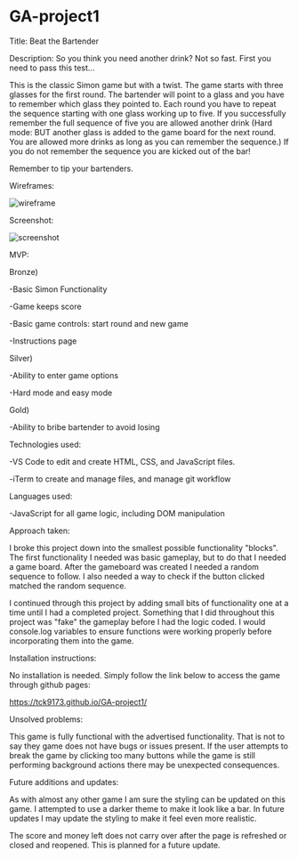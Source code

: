 # GA-project1

Title: Beat the Bartender 

Description: So you think you need another drink? Not so fast. First you need to pass this test...

This is the classic Simon game but with a twist. The game starts with three glasses for the first round. The bartender will point to a glass and you have to remember which glass they pointed to. Each round you have to repeat the sequence starting with one glass working up to five. If you successfully remember the full sequence of five you are allowed another drink (Hard mode: BUT another glass is added to the game board for the next round. You are allowed more drinks as long as you can remember the sequence.) If you do not remember the sequence you are kicked out of the bar!

Remember to tip your bartenders. 

Wireframes:

![wireframe](https://i.imgur.com/Nvlt0Sn.png) 

Screenshot:

![screenshot](https://i.imgur.com/45sQqZO.png)

MVP: 

Bronze)

-Basic Simon Functionality

-Game keeps score

-Basic game controls: start round and new game

-Instructions page

Silver)

-Ability to enter game options

-Hard mode and easy mode

Gold)

-Ability to bribe bartender to avoid losing

Technologies used:

-VS Code to edit and create HTML, CSS, and JavaScript files.

-iTerm to create and manage files, and manage git workflow

Languages used: 

-JavaScript for all game logic, including DOM manipulation

Approach taken:

I broke this project down into the smallest possible functionality "blocks". The first functionality I needed was basic gameplay, but to do that I needed a game board. After the gameboard was created I needed a random sequence to follow. I also needed a way to check if the button clicked matched the random sequence. 

I continued through this project by adding small bits of functionality one at a time until I had a completed project. Something that I did throughout this project was "fake" the gameplay before I had the logic coded. I would console.log variables to ensure functions were working properly before incorporating them into the game. 

Installation instructions:

No installation is needed. Simply follow the link below to access the game through github pages:

https://tck9173.github.io/GA-project1/

Unsolved problems:

This game is fully functional with the advertised functionality. That is not to say they game does not have bugs or issues present. If the user attempts to break the game by clicking too many buttons while the game is still performing background actions there may be unexpected consequences. 

Future additions and updates:

As with almost any other game I am sure the styling can be updated on this game. I attempted to use a darker theme to make it look like a bar. In future updates I may update the styling to make it feel even more realistic.

The score and money left does not carry over after the page is refreshed or closed and reopened. This is planned for a future update. 